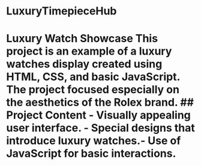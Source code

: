 # LuxuryTimepieceHub
# Luxury Watch Showcase  This project is an example of a luxury watches display created using HTML, CSS, and basic JavaScript. The project focused especially on the aesthetics of the Rolex brand.  ## Project Content - Visually appealing user interface. - Special designs that introduce luxury watches.- Use of JavaScript for basic interactions.
